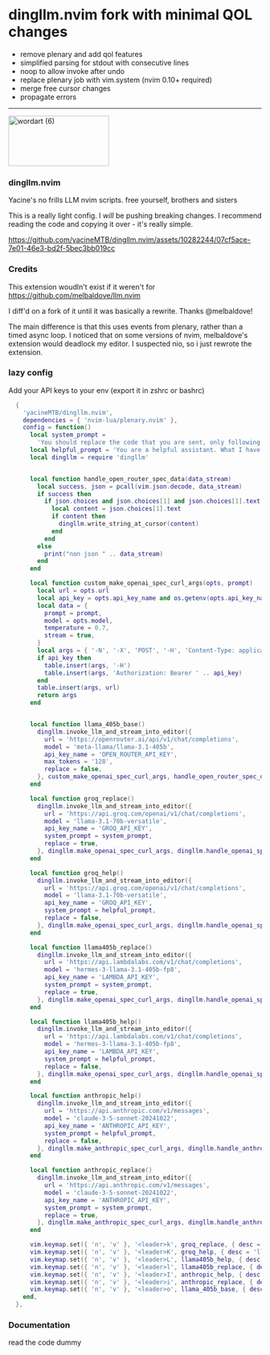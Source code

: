 # dingllm.nvim fork with minimal QOL changes

* remove plenary and add qol features
* simplified parsing for stdout with consecutive lines
* noop to allow invoke after undo
* replace plenary job with vim.system (nvim 0.10+ required)
* merge free cursor changes
* propagate errors

---

<img src="https://github.com/yacineMTB/dingllm.nvim/assets/10282244/d03ef83d-a5ee-4ddb-928f-742172f3c80c" alt="wordart (6)" style="width:200px;height:100px;">

### dingllm.nvim
Yacine's no frills LLM nvim scripts. free yourself, brothers and sisters

This is a really light config. I *will* be pushing breaking changes. I recommend reading the code and copying it over - it's really simple.

https://github.com/yacineMTB/dingllm.nvim/assets/10282244/07cf5ace-7e01-46e3-bd2f-5bec3bb019cc


### Credits
This extension woudln't exist if it weren't for https://github.com/melbaldove/llm.nvim

I diff'd on a fork of it until it was basically a rewrite. Thanks @melbaldove!

The main difference is that this uses events from plenary, rather than a timed async loop. I noticed that on some versions of nvim, melbaldove's extension would deadlock my editor. I suspected nio, so i just rewrote the extension. 

### lazy config
Add your API keys to your env (export it in zshrc or bashrc) 

```lua
  {
    'yacineMTB/dingllm.nvim',
    dependencies = { 'nvim-lua/plenary.nvim' },
    config = function()
      local system_prompt =
        'You should replace the code that you are sent, only following the comments. Do not talk at all. Only output valid code. Do not provide any backticks that surround the code. Never ever output backticks like this ```. Any comment that is asking you for something should be removed after you satisfy them. Other comments should left alone. Do not output backticks'
      local helpful_prompt = 'You are a helpful assistant. What I have sent are my notes so far.'
      local dingllm = require 'dingllm'


      local function handle_open_router_spec_data(data_stream)
        local success, json = pcall(vim.json.decode, data_stream)
        if success then
          if json.choices and json.choices[1] and json.choices[1].text then
            local content = json.choices[1].text
            if content then
              dingllm.write_string_at_cursor(content)
            end
          end
        else
          print("non json " .. data_stream)
        end
      end

      local function custom_make_openai_spec_curl_args(opts, prompt)
        local url = opts.url
        local api_key = opts.api_key_name and os.getenv(opts.api_key_name)
        local data = {
          prompt = prompt,
          model = opts.model,
          temperature = 0.7,
          stream = true,
        }
        local args = { '-N', '-X', 'POST', '-H', 'Content-Type: application/json', '-d', vim.json.encode(data) }
        if api_key then
          table.insert(args, '-H')
          table.insert(args, 'Authorization: Bearer ' .. api_key)
        end
        table.insert(args, url)
        return args
      end


      local function llama_405b_base()
        dingllm.invoke_llm_and_stream_into_editor({
          url = 'https://openrouter.ai/api/v1/chat/completions',
          model = 'meta-llama/llama-3.1-405b',
          api_key_name = 'OPEN_ROUTER_API_KEY',
          max_tokens = '128',
          replace = false,
        }, custom_make_openai_spec_curl_args, handle_open_router_spec_data)
      end

      local function groq_replace()
        dingllm.invoke_llm_and_stream_into_editor({
          url = 'https://api.groq.com/openai/v1/chat/completions',
          model = 'llama-3.1-70b-versatile',
          api_key_name = 'GROQ_API_KEY',
          system_prompt = system_prompt,
          replace = true,
        }, dingllm.make_openai_spec_curl_args, dingllm.handle_openai_spec_data)
      end

      local function groq_help()
        dingllm.invoke_llm_and_stream_into_editor({
          url = 'https://api.groq.com/openai/v1/chat/completions',
          model = 'llama-3.1-70b-versatile',
          api_key_name = 'GROQ_API_KEY',
          system_prompt = helpful_prompt,
          replace = false,
        }, dingllm.make_openai_spec_curl_args, dingllm.handle_openai_spec_data)
      end

      local function llama405b_replace()
        dingllm.invoke_llm_and_stream_into_editor({
          url = 'https://api.lambdalabs.com/v1/chat/completions',
          model = 'hermes-3-llama-3.1-405b-fp8',
          api_key_name = 'LAMBDA_API_KEY',
          system_prompt = system_prompt,
          replace = true,
        }, dingllm.make_openai_spec_curl_args, dingllm.handle_openai_spec_data)
      end

      local function llama405b_help()
        dingllm.invoke_llm_and_stream_into_editor({
          url = 'https://api.lambdalabs.com/v1/chat/completions',
          model = 'hermes-3-llama-3.1-405b-fp8',
          api_key_name = 'LAMBDA_API_KEY',
          system_prompt = helpful_prompt,
          replace = false,
        }, dingllm.make_openai_spec_curl_args, dingllm.handle_openai_spec_data)
      end

      local function anthropic_help()
        dingllm.invoke_llm_and_stream_into_editor({
          url = 'https://api.anthropic.com/v1/messages',
          model = 'claude-3-5-sonnet-20241022',
          api_key_name = 'ANTHROPIC_API_KEY',
          system_prompt = helpful_prompt,
          replace = false,
        }, dingllm.make_anthropic_spec_curl_args, dingllm.handle_anthropic_spec_data)
      end

      local function anthropic_replace()
        dingllm.invoke_llm_and_stream_into_editor({
          url = 'https://api.anthropic.com/v1/messages',
          model = 'claude-3-5-sonnet-20241022',
          api_key_name = 'ANTHROPIC_API_KEY',
          system_prompt = system_prompt,
          replace = true,
        }, dingllm.make_anthropic_spec_curl_args, dingllm.handle_anthropic_spec_data)
      end

      vim.keymap.set({ 'n', 'v' }, '<leader>k', groq_replace, { desc = 'llm groq' })
      vim.keymap.set({ 'n', 'v' }, '<leader>K', groq_help, { desc = 'llm groq_help' })
      vim.keymap.set({ 'n', 'v' }, '<leader>L', llama405b_help, { desc = 'llm llama405b_help' })
      vim.keymap.set({ 'n', 'v' }, '<leader>l', llama405b_replace, { desc = 'llm llama405b_replace' })
      vim.keymap.set({ 'n', 'v' }, '<leader>I', anthropic_help, { desc = 'llm anthropic_help' })
      vim.keymap.set({ 'n', 'v' }, '<leader>i', anthropic_replace, { desc = 'llm anthropic' })
      vim.keymap.set({ 'n', 'v' }, '<leader>o', llama_405b_base, { desc = 'llama base' })
    end,
  },

```

### Documentation

read the code dummy
